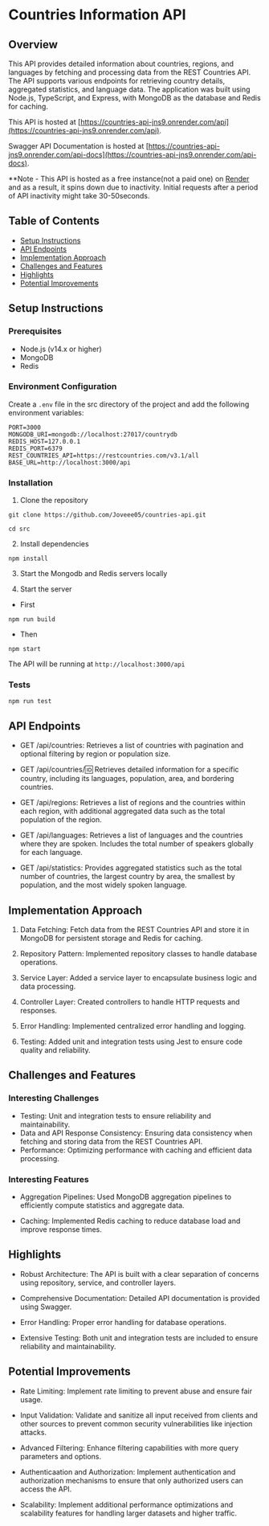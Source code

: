 # Countries Information API

## Overview

This API provides detailed information about countries, regions, and languages by fetching and processing data from the REST Countries API. The API supports various endpoints for retrieving country details, aggregated statistics, and language data. The application was built using Node.js, TypeScript, and Express, with MongoDB as the database and Redis for caching.

This API is hosted at [https://countries-api-jns9.onrender.com/api](https://countries-api-jns9.onrender.com/api).

Swagger API Documentation is hosted at [https://countries-api-jns9.onrender.com/api-docs](https://countries-api-jns9.onrender.com/api-docs).

\*\*Note - This API is hosted as a free instance(not a paid one) on [Render](https://render.com) and as a result, it spins down due to inactivity. Initial requests after a period of API inactivity might take 30-50seconds.

## Table of Contents

- [Setup Instructions](#setup-instructions)
- [API Endpoints](#api-endpoints)
- [Implementation Approach](#implementation-approach)
- [Challenges and Features](#challenges-and-features)
- [Highlights](#highlights)
- [Potential Improvements](#potential-improvements)

## Setup Instructions

### Prerequisites

- Node.js (v14.x or higher)
- MongoDB
- Redis

### Environment Configuration

Create a `.env` file in the src directory of the project and add the following environment variables:

```env
PORT=3000
MONGODB_URI=mongodb://localhost:27017/countrydb
REDIS_HOST=127.0.0.1
REDIS_PORT=6379
REST_COUNTRIES_API=https://restcountries.com/v3.1/all
BASE_URL=http://localhost:3000/api
```

### Installation

1. Clone the repository

```
git clone https://github.com/Joveee05/countries-api.git

cd src
```

2. Install dependencies

```
npm install
```

3. Start the Mongodb and Redis servers locally

4. Start the server

- First

```
npm run build
```

- Then

```
npm start
```

The API will be running at `http://localhost:3000/api`

### Tests

```
npm run test
```

## API Endpoints

- GET /api/countries: Retrieves a list of countries with pagination and optional filtering by region or population size.

- GET /api/countries/:id: Retrieves detailed information for a specific country, including its languages, population, area, and bordering countries.

- GET /api/regions: Retrieves a list of regions and the countries within each region, with additional aggregated data such as the total population of the region.

- GET /api/languages: Retrieves a list of languages and the countries where they are spoken. Includes the total number of speakers globally for each language.

- GET /api/statistics: Provides aggregated statistics such as the total number of countries, the largest country by area, the smallest by population, and the most widely spoken language.

## Implementation Approach

1. Data Fetching: Fetch data from the REST Countries API and store it in MongoDB for persistent storage and Redis for caching.

2. Repository Pattern: Implemented repository classes to handle database operations.

3. Service Layer: Added a service layer to encapsulate business logic and data processing.

4. Controller Layer: Created controllers to handle HTTP requests and responses.

5. Error Handling: Implemented centralized error handling and logging.

6. Testing: Added unit and integration tests using Jest to ensure code quality and reliability.

## Challenges and Features

### Interesting Challenges

- Testing: Unit and integration tests to ensure reliability and maintainability.
- Data and API Response Consistency: Ensuring data consistency when fetching and storing data from the REST Countries API.
- Performance: Optimizing performance with caching and efficient data processing.

### Interesting Features

- Aggregation Pipelines: Used MongoDB aggregation pipelines to efficiently compute statistics and aggregate data.

- Caching: Implemented Redis caching to reduce database load and improve response times.

## Highlights

- Robust Architecture: The API is built with a clear separation of concerns using repository, service, and controller layers.

- Comprehensive Documentation: Detailed API documentation is provided using Swagger.

- Error Handling: Proper error handling for database operations.

- Extensive Testing: Both unit and integration tests are included to ensure reliability and maintainability.

## Potential Improvements

- Rate Limiting: Implement rate limiting to prevent abuse and ensure fair usage.

- Input Validation: Validate and sanitize all input received from clients and other sources to prevent common security vulnerabilities like injection attacks.

- Advanced Filtering: Enhance filtering capabilities with more query parameters and options.

- Authenticaation and Authorization: Implement authentication and authorization mechanisms to ensure that only authorized users can access the API.

- Scalability: Implement additional performance optimizations and scalability features for handling larger datasets and higher traffic.
